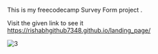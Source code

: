 This is my freecodecamp Survey Form project .

Visit the given link to see it  https://rishabhgithub7348.github.io/landing_page/



![3](https://user-images.githubusercontent.com/75687649/133802359-e1a0d098-4539-4f66-928c-ab772a926df4.png)
